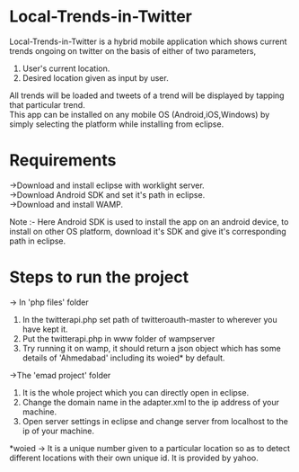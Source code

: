# Local-Trends-in-Twitter

Local-Trends-in-Twitter is a hybrid mobile application which shows current trends ongoing on twitter on the basis of either of two parameters,  
1) User's current location.
2) Desired location given as input by user.  

All trends will be loaded and tweets of a trend will be displayed by tapping that particular trend.  
This app can be installed on any mobile OS (Android,iOS,Windows) by simply selecting the platform while installing from eclipse.  

# Requirements  
->Download and install eclipse with worklight server.  
->Download Android SDK and set it's path in eclipse.  
->Download and install WAMP.  

Note :- Here Android SDK is used to install the app on an android device, to install on other OS platform, download it's SDK and give it's corresponding path in eclipse.



# Steps to run the project  
-> In 'php files' folder
1) In the twitterapi.php set path of twitteroauth-master to wherever you have kept it.
2) Put the twitterapi.php in www folder of wampserver
3) Try running it on wamp, it should return a json object which has some details of 'Ahmedabad' including its woied* by default.

->The 'emad project' folder
1) It is the whole project which you can directly open in eclipse.
2) Change the domain name in the adapter.xml to the ip address of your machine.
3) Open server settings in eclipse and change server from localhost to the ip of your machine.  

*woied -> It is a unique number given to a particular location so as to detect different locations with their own unique id.
It is provided by yahoo.
